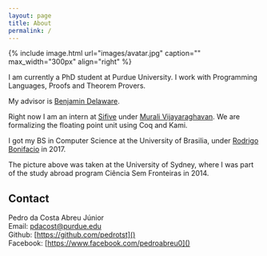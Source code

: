 ```yaml
---
layout: page
title: About
permalink: /
---
```


{% include image.html url="images/avatar.jpg" caption="" max_width="300px" align="right" %}

I am currently a PhD student at Purdue University. I work with Programming Languages,
Proofs and Theorem Provers.

My advisor is [Benjamin Delaware](https://www.cs.purdue.edu/homes/bendy/).

Right now I am an intern at [Sifive](https://www.sifive.com/) under 
[Murali Vijayaraghavan](http://people.csail.mit.edu/vmurali/). We are formalizing
the floating point unit using Coq and Kami.

I got my BS in Computer Science at the University of Brasilia, under 
[Rodrigo Bonifacio](http://wp.rbonifacio.net/) in 2017.

The picture above was taken at the University of Sydney, where I was part of the study
abroad program Ciência Sem Fronteiras in 2014.


## Contact
Pedro da Costa Abreu Júnior<br/>
Email: [pdacost@purdue.edu](mailto:pdacost@purdue.edu)<br/>
Github: [https://github.com/pedrotst]()<br/>
Facebook: [https://www.facebook.com/pedroabreu0]()
